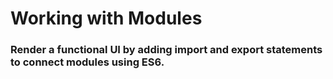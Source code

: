 <h1> Working with Modules </h1>

<h3> Render a functional UI by adding import and export statements to connect modules using ES6.</h3>


